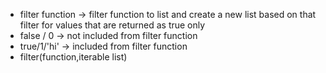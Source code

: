 - filter function -> filter function to list and create a new list based on that filter for values that are returned as true only
- false / 0 -> not included from filter function
- true/1/'hi' -> included from filter function
- filter(function,iterable list)